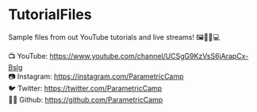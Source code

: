 # TutorialFiles
Sample files from out YouTube tutorials and live streams! 🖼️👨‍🏫💻

📺 YouTube: https://www.youtube.com/channel/UCSgG9KzVsS6jArapCx-Bslg <br> 
📷 Instagram: https://instagram.com/ParametricCamp <br>
🐦 Twitter: https://twitter.com/ParametricCamp <br>
🐙🐱 Github: https://github.com/ParametricCamp
